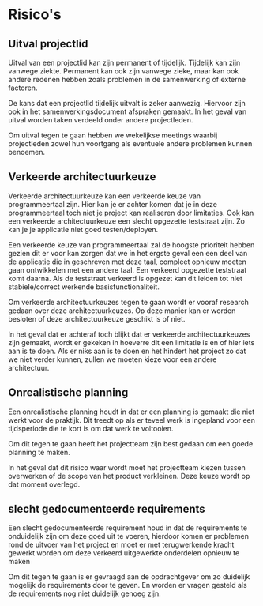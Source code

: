 # Risico's

## Uitval projectlid

Uitval van een projectlid kan zijn permanent of tijdelijk. Tijdelijk kan zijn
vanwege ziekte. Permanent kan ook zijn vanwege zieke, maar kan ook andere
redenen hebben zoals problemen in de samenwerking of externe factoren.

De kans dat een projectlid tijdelijk uitvalt is zeker aanwezig. Hiervoor zijn
ook in het samenwerkingsdocument afspraken gemaakt. In het geval van uitval
worden taken verdeeld onder andere projectleden.

Om uitval tegen te gaan hebben we wekelijkse meetings waarbij projectleden zowel
hun voortgang als eventuele andere problemen kunnen benoemen.

## Verkeerde architectuurkeuze

Verkeerde architectuurkeuze kan een verkeerde keuze van programmeertaal zijn.
Hier kan je er achter komen dat je in deze programmeertaal toch niet je project
kan realiseren door limitaties. Ook kan een verkeerde architectuurkeuze een
slecht opgezette teststraat zijn. Zo kan je je applicatie niet goed
testen/deployen.

Een verkeerde keuze van programmeertaal zal de hoogste prioriteit hebben gezien
dit er voor kan zorgen dat we in het ergste geval een een deel van de applicatie
die in geschreven met deze taal, compleet opnieuw moeten gaan ontwikkelen met
een andere taal. Een verkeerd opgezette teststraat komt daarna. Als de
teststraat verkeerd is opgezet kan dit leiden tot niet stabiele/correct werkende
basisfunctionaliteit.

Om verkeerde architectuurkeuzes tegen te gaan wordt er vooraf research gedaan over deze architectuurkeuzes. Op deze manier kan er worden besloten of deze architectuurkeuze geschikt is of niet.

In het geval dat er achteraf toch blijkt dat er verkeerde architectuurkeuzes zijn gemaakt, wordt er gekeken in hoeverre dit een limitatie is en of hier iets aan is te doen. Als er niks aan is te doen en het hindert het project zo dat we niet verder kunnen, zullen we moeten kieze voor een andere architectuur.

## Onrealistische planning

Een onrealistische planning houdt in dat er een planning is gemaakt die niet
werkt voor de praktijk. Dit treedt op als er teveel werk is ingepland voor een
tijdsperiode die te kort is om dat werk te voltooien.

Om dit tegen te gaan heeft het projectteam zijn best gedaan om een goede
planning te maken.

In het geval dat dit risico waar wordt moet het projectteam kiezen tussen
overwerken of de scope van het product verkleinen. Deze keuze wordt op dat
moment overlegd.

## slecht gedocumenteerde requirements

Een slecht gedocumenteerde requirement houd in dat de requirements te
onduidelijk zijn om deze goed uit te voeren, hierdoor komen er problemen rond de
uitvoer van het project en moet er met terugwerkende kracht gewerkt worden om
deze verkeerd uitgewerkte onderdelen opnieuw te maken

Om dit tegen te gaan is er gevraagd aan de opdrachtgever om zo duidelijk
mogelijk de requirements door te geven. En worden er vragen gesteld als de
requirements nog niet duidelijk genoeg zijn.
